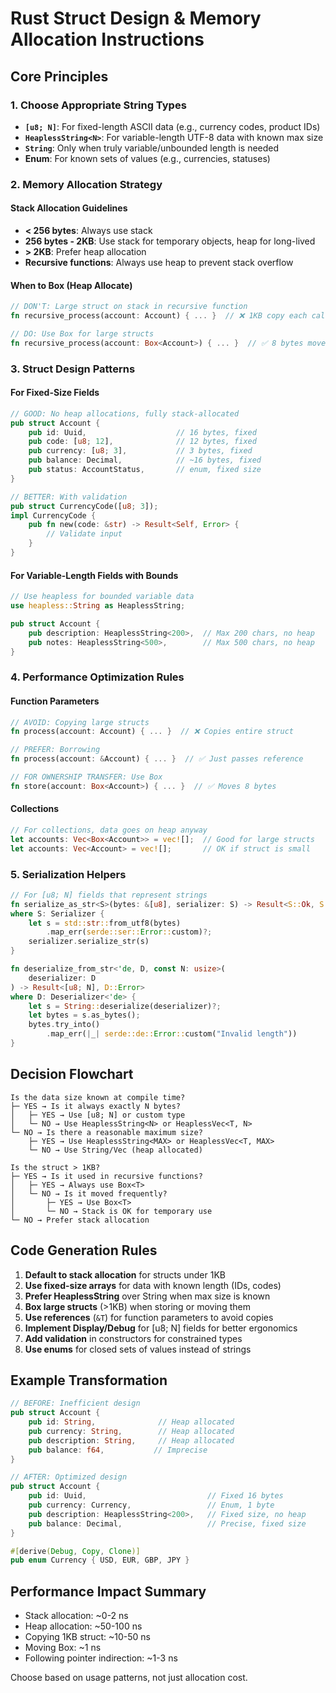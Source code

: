 # Rust Struct Design & Memory Allocation Instructions

## Core Principles

### 1. Choose Appropriate String Types
- **`[u8; N]`**: For fixed-length ASCII data (e.g., currency codes, product IDs)
- **`HeaplessString<N>`**: For variable-length UTF-8 data with known max size
- **`String`**: Only when truly variable/unbounded length is needed
- **Enum**: For known sets of values (e.g., currencies, statuses)

### 2. Memory Allocation Strategy

#### Stack Allocation Guidelines
- **< 256 bytes**: Always use stack
- **256 bytes - 2KB**: Use stack for temporary objects, heap for long-lived
- **> 2KB**: Prefer heap allocation
- **Recursive functions**: Always use heap to prevent stack overflow

#### When to Box (Heap Allocate)
```rust
// DON'T: Large struct on stack in recursive function
fn recursive_process(account: Account) { ... }  // ❌ 1KB copy each call

// DO: Use Box for large structs
fn recursive_process(account: Box<Account>) { ... }  // ✅ 8 bytes moved
```

### 3. Struct Design Patterns

#### For Fixed-Size Fields
```rust
// GOOD: No heap allocations, fully stack-allocated
pub struct Account {
    pub id: Uuid,                    // 16 bytes, fixed
    pub code: [u8; 12],              // 12 bytes, fixed
    pub currency: [u8; 3],           // 3 bytes, fixed
    pub balance: Decimal,            // ~16 bytes, fixed
    pub status: AccountStatus,       // enum, fixed size
}

// BETTER: With validation
pub struct CurrencyCode([u8; 3]);
impl CurrencyCode {
    pub fn new(code: &str) -> Result<Self, Error> {
        // Validate input
    }
}
```

#### For Variable-Length Fields with Bounds
```rust
// Use heapless for bounded variable data
use heapless::String as HeaplessString;

pub struct Account {
    pub description: HeaplessString<200>,  // Max 200 chars, no heap
    pub notes: HeaplessString<500>,        // Max 500 chars, no heap
}
```

### 4. Performance Optimization Rules

#### Function Parameters
```rust
// AVOID: Copying large structs
fn process(account: Account) { ... }  // ❌ Copies entire struct

// PREFER: Borrowing
fn process(account: &Account) { ... }  // ✅ Just passes reference

// FOR OWNERSHIP TRANSFER: Use Box
fn store(account: Box<Account>) { ... }  // ✅ Moves 8 bytes
```

#### Collections
```rust
// For collections, data goes on heap anyway
let accounts: Vec<Box<Account>> = vec![];  // Good for large structs
let accounts: Vec<Account> = vec![];       // OK if struct is small
```

### 5. Serialization Helpers
```rust
// For [u8; N] fields that represent strings
fn serialize_as_str<S>(bytes: &[u8], serializer: S) -> Result<S::Ok, S::Error>
where S: Serializer {
    let s = std::str::from_utf8(bytes)
        .map_err(serde::ser::Error::custom)?;
    serializer.serialize_str(s)
}

fn deserialize_from_str<'de, D, const N: usize>(
    deserializer: D
) -> Result<[u8; N], D::Error>
where D: Deserializer<'de> {
    let s = String::deserialize(deserializer)?;
    let bytes = s.as_bytes();
    bytes.try_into()
        .map_err(|_| serde::de::Error::custom("Invalid length"))
}
```

## Decision Flowchart

```
Is the data size known at compile time?
├─ YES → Is it always exactly N bytes?
│   ├─ YES → Use [u8; N] or custom type
│   └─ NO → Use HeaplessString<N> or HeaplessVec<T, N>
└─ NO → Is there a reasonable maximum size?
    ├─ YES → Use HeaplessString<MAX> or HeaplessVec<T, MAX>
    └─ NO → Use String/Vec (heap allocated)

Is the struct > 1KB?
├─ YES → Is it used in recursive functions?
│   ├─ YES → Always use Box<T>
│   └─ NO → Is it moved frequently?
│       ├─ YES → Use Box<T>
│       └─ NO → Stack is OK for temporary use
└─ NO → Prefer stack allocation
```

## Code Generation Rules

1. **Default to stack allocation** for structs under 1KB
2. **Use fixed-size arrays** for data with known length (IDs, codes)
3. **Prefer HeaplessString** over String when max size is known
4. **Box large structs** (>1KB) when storing or moving them
5. **Use references** (`&T`) for function parameters to avoid copies
6. **Implement Display/Debug** for [u8; N] fields for better ergonomics
7. **Add validation** in constructors for constrained types
8. **Use enums** for closed sets of values instead of strings

## Example Transformation

```rust
// BEFORE: Inefficient design
pub struct Account {
    pub id: String,              // Heap allocated
    pub currency: String,        // Heap allocated
    pub description: String,     // Heap allocated
    pub balance: f64,           // Imprecise
}

// AFTER: Optimized design
pub struct Account {
    pub id: Uuid,                           // Fixed 16 bytes
    pub currency: Currency,                 // Enum, 1 byte
    pub description: HeaplessString<200>,   // Fixed size, no heap
    pub balance: Decimal,                   // Precise, fixed size
}

#[derive(Debug, Copy, Clone)]
pub enum Currency { USD, EUR, GBP, JPY }
```

## Performance Impact Summary

- Stack allocation: ~0-2 ns
- Heap allocation: ~50-100 ns
- Copying 1KB struct: ~10-50 ns
- Moving Box<T>: ~1 ns
- Following pointer indirection: ~1-3 ns

Choose based on usage patterns, not just allocation cost.